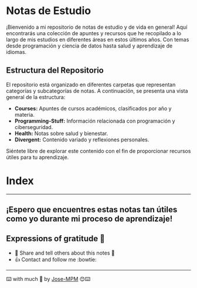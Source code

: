 # Notas de Estudio

¡Bienvenido a mi repositorio de notas de estudio y de vida en general! Aquí encontrarás una colección de apuntes y recursos que he recopilado a lo largo de mis estudios en diferentes áreas en estos últimos años. Con temas desde programación y ciencia de datos hasta salud y aprendizaje de idiomas.

## Estructura del Repositorio

El repositorio está organizado en diferentes carpetas que representan categorías y subcategorías de notas. A continuación, se presenta una vista general de la estructura:

- **Courses:** Apuntes de cursos académicos, clasificados por año y materia.
- **Programming-Stuff:** Información relacionada con programación y ciberseguridad.
- **Health:** Notas sobre salud y bienestar.
- **Divergent:** Contenido variado y reflexiones personales.

Siéntete libre de explorar este contenido con el fin de proporcionar recursos útiles para tu aprendizaje. 

# Index


-----
¡Espero que encuentres estas notas tan útiles como yo durante mi proceso de aprendizaje!
------

## Expressions of gratitude 🎁
* :punch: Share and tell others about this notes 📢
* :+1: Contact and follow me :bowtie:
------
⌨️ with much :purple_heart: by [Jose-MPM](https://github.com/Jose-MPM) 😊⌨️
